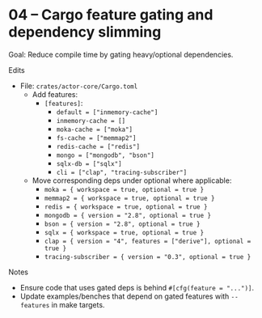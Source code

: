 # 04 – Cargo feature gating and dependency slimming

Goal: Reduce compile time by gating heavy/optional dependencies.

Edits
- File: `crates/actor-core/Cargo.toml`
  - Add features:
    - `[features]`:
      - `default = ["inmemory-cache"]`
      - `inmemory-cache = []`
      - `moka-cache = ["moka"]`
      - `fs-cache = ["memmap2"]`
      - `redis-cache = ["redis"]`
      - `mongo = ["mongodb", "bson"]`
      - `sqlx-db = ["sqlx"]`
      - `cli = ["clap", "tracing-subscriber"]`
  - Move corresponding deps under optional where applicable:
    - `moka = { workspace = true, optional = true }`
    - `memmap2 = { workspace = true, optional = true }`
    - `redis = { workspace = true, optional = true }`
    - `mongodb = { version = "2.8", optional = true }`
    - `bson = { version = "2.8", optional = true }`
    - `sqlx = { workspace = true, optional = true }`
    - `clap = { version = "4", features = ["derive"], optional = true }`
    - `tracing-subscriber = { version = "0.3", optional = true }`

Notes
- Ensure code that uses gated deps is behind `#[cfg(feature = "...")]`.
- Update examples/benches that depend on gated features with `--features` in make targets.
